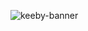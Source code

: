 ![keeby-banner](https://github.com/KeebyTools/.github/assets/85150796/0403479b-b069-423b-b1b8-aa901de88081)
